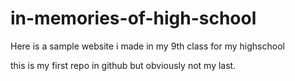 # in-memories-of-high-school
Here is a sample website i made in my 9th class for my highschool

this is my first repo in github but obviously not my last.
